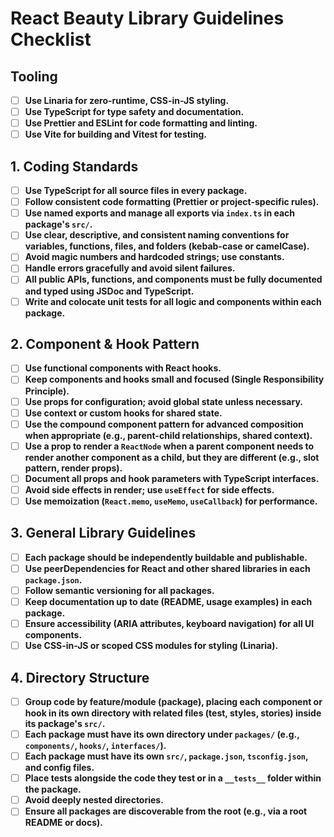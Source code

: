 # React Beauty Library Guidelines Checklist

## Tooling
- [ ] **Use Linaria for zero-runtime, CSS-in-JS styling.**
- [ ] **Use TypeScript for type safety and documentation.**
- [ ] **Use Prettier and ESLint for code formatting and linting.**
- [ ] **Use Vite for building and Vitest for testing.**

## 1. Coding Standards
- [ ] **Use TypeScript for all source files in every package.**
- [ ] **Follow consistent code formatting (Prettier or project-specific rules).**
- [ ] **Use named exports and manage all exports via `index.ts` in each package's `src/`.**
- [ ] **Use clear, descriptive, and consistent naming conventions for variables, functions, files, and folders (kebab-case or camelCase).**
- [ ] **Avoid magic numbers and hardcoded strings; use constants.**
- [ ] **Handle errors gracefully and avoid silent failures.**
- [ ] **All public APIs, functions, and components must be fully documented and typed using JSDoc and TypeScript.**
- [ ] **Write and colocate unit tests for all logic and components within each package.**

## 2. Component & Hook Pattern
- [ ] **Use functional components with React hooks.**
- [ ] **Keep components and hooks small and focused (Single Responsibility Principle).**
- [ ] **Use props for configuration; avoid global state unless necessary.**
- [ ] **Use context or custom hooks for shared state.**
- [ ] **Use the compound component pattern for advanced composition when appropriate (e.g., parent-child relationships, shared context).**
- [ ] **Use a prop to render a `ReactNode` when a parent component needs to render another component as a child, but they are different (e.g., slot pattern, render props).**
- [ ] **Document all props and hook parameters with TypeScript interfaces.**
- [ ] **Avoid side effects in render; use `useEffect` for side effects.**
- [ ] **Use memoization (`React.memo`, `useMemo`, `useCallback`) for performance.**

## 3. General Library Guidelines
- [ ] **Each package should be independently buildable and publishable.**
- [ ] **Use peerDependencies for React and other shared libraries in each `package.json`.**
- [ ] **Follow semantic versioning for all packages.**
- [ ] **Keep documentation up to date (README, usage examples) in each package.**
- [ ] **Ensure accessibility (ARIA attributes, keyboard navigation) for all UI components.**
- [ ] **Use CSS-in-JS or scoped CSS modules for styling (Linaria).**

## 4. Directory Structure
- [ ] **Group code by feature/module (package), placing each component or hook in its own directory with related files (test, styles, stories) inside its package's `src/`.**
- [ ] **Each package must have its own directory under `packages/` (e.g., `components/`, `hooks/`, `interfaces/`).**
- [ ] **Each package must have its own `src/`, `package.json`, `tsconfig.json`, and config files.**
- [ ] **Place tests alongside the code they test or in a `__tests__` folder within the package.**
- [ ] **Avoid deeply nested directories.**
- [ ] **Ensure all packages are discoverable from the root (e.g., via a root README or docs).**
